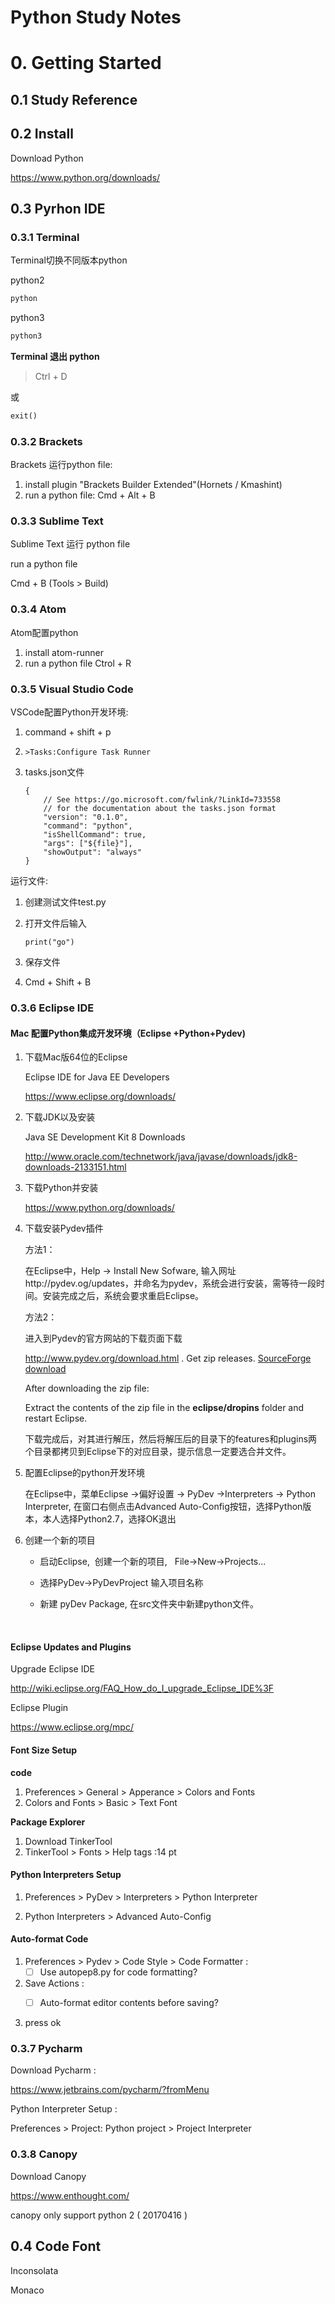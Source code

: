 # Python Study Notes



# 0. Getting Started



## 0.1 Study Reference





## 0.2 Install

Download Python

https://www.python.org/downloads/















## 0.3 Pyrhon IDE



### 0.3.1 Terminal

Terminal切换不同版本python

python2

```python
python 
```

python3

```python
python3
```

**Terminal 退出 python**

> Ctrl + D 

或

```python
exit()
```



### 0.3.2 Brackets 

Brackets 运行python file:

1. install plugin "Brackets Builder Extended"(Hornets / Kmashint)
2. run a python file: Cmd + Alt + B



### 0.3.3 Sublime Text 

Sublime Text 运行 python file

run a python file

Cmd + B (Tools > Build) 



### 0.3.4 Atom

Atom配置python

1. install atom-runner
2. run a python file Ctrol + R



### 0.3.5 Visual Studio Code

VSCode配置Python开发环境:

1. command + shift + p

2. ```
   >Tasks:Configure Task Runner
   ```

3. tasks.json文件

   ```
   {
       // See https://go.microsoft.com/fwlink/?LinkId=733558
       // for the documentation about the tasks.json format
       "version": "0.1.0",
       "command": "python",
       "isShellCommand": true,
       "args": ["${file}"],
       "showOutput": "always"
   }
   ```

运行文件:

1. 创建测试文件test.py

2. 打开文件后输入

   ```
   print("go")
   ```

3. 保存文件

4. Cmd + Shift + B



### 0.3.6 Eclipse IDE

#### Mac 配置Python集成开发环境（Eclipse +Python+Pydev)

1. 下载Mac版64位的Eclipse

   Eclipse IDE for Java EE Developers

   https://www.eclipse.org/downloads/

2. 下载JDK以及安装

   Java SE Development Kit 8 Downloads

   http://www.oracle.com/technetwork/java/javase/downloads/jdk8-downloads-2133151.html

3. 下载Python并安装

   https://www.python.org/downloads/

4. 下载安装Pydev插件

   方法1：

   在Eclipse中，Help -> Install New Sofware, 输入网址http://pydev.og/updates，并命名为pydev，系统会进行安装，需等待一段时间。安装完成之后，系统会要求重启Eclipse。

   方法2：

   进入到Pydev的官方网站的下载页面下载

    http://www.pydev.org/download.html . Get zip releases. <u>SourceForge download</u>

   After downloading the zip file:

   Extract the contents of the zip file in the **eclipse/dropins** folder and restart Eclipse.

   下载完成后，对其进行解压，然后将解压后的目录下的features和plugins两个目录都拷贝到Eclipse下的对应目录，提示信息一定要选合并文件。

5. 配置Eclipse的python开发环境

   在Eclipse中，菜单Eclipse ->偏好设置 -> PyDev ->Interpreters -> Python Interpreter, 在窗口右侧点击Advanced Auto-Config按钮，选择Python版本，本人选择Python2.7，选择OK退出

6. 创建一个新的项目
   - 启动Eclipse,  创建一个新的项目,   File->New->Projects...   

   - 选择PyDev->PyDevProject 输入项目名称

   - 新建 pyDev Package, 在src文件夹中新建python文件。

     ​


#### Eclipse Updates and Plugins

Upgrade Eclipse IDE

http://wiki.eclipse.org/FAQ_How_do_I_upgrade_Eclipse_IDE%3F

Eclipse Plugin

https://www.eclipse.org/mpc/



#### Font Size Setup

**code**

1. Preferences > General > Apperance > Colors and Fonts
2. Colors and Fonts > Basic > Text Font

**Package Explorer**

1. Download TinkerTool
2. TinkerTool > Fonts > Help tags :14 pt



#### Python Interpreters Setup

1. Preferences > PyDev > Interpreters > Python Interpreter 


1. Python Interpreters > Advanced Auto-Config



#### Auto-format Code

1. Preferences > Pydev > Code Style > Code Formatter :
   - [ ] Use autopep8.py for code formatting?
2. Save Actions :
   - [ ] Auto-format editor contents before saving?


1. press ok



### 0.3.7 Pycharm

Download Pycharm :

https://www.jetbrains.com/pycharm/?fromMenu

Python Interpreter Setup :

Preferences > Project: Python project > Project Interpreter



### 0.3.8 Canopy

Download Canopy

https://www.enthought.com/

canopy only support python 2 ( 20170416 )



## 0.4 Code Font

Inconsolata

Monaco